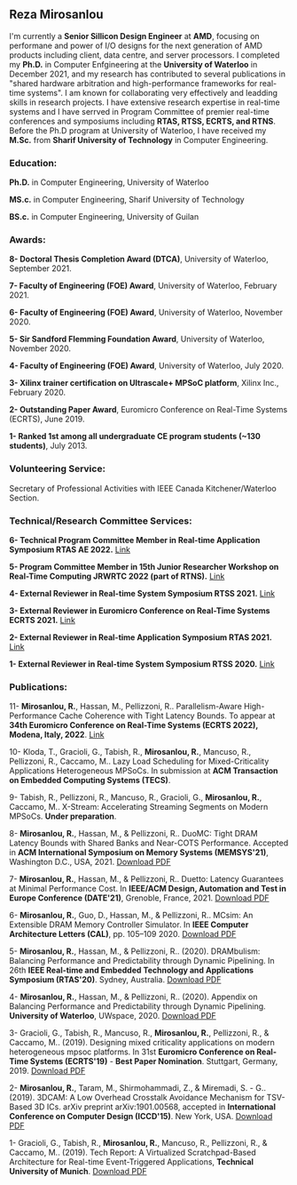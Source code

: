 

## Reza Mirosanlou

I'm currently a **Senior Sillicon Design Engineer** at **AMD**, focusing on performane and power of I/O designs for the next generation of AMD products including client, data centre, and server processors. I completed my **Ph.D.** in Computer Enfgineering at the **University of Waterloo** in December 2021, and my research has contributed to several publications in "shared hardware arbitration and high-performance frameworks for real-time systems". I am known for collaborating very effectively and leadding skills in research projects. I have extensive research expertise in real-time systems and I have serrved in Program Committee of premier real-time conferences and symposiums including **RTAS, RTSS, ECRTS, and RTNS**. Before the Ph.D program at University of Waterloo, I have received my **M.Sc.** from **Sharif University of Technology** in Computer Engineering.

### Education:

**Ph.D.** in Computer Engineering, University of Waterloo

**MS.c.** in Computer Engineering, Sharif University of Technology

**BS.c.** in Computer Engineering, University of Guilan

### Awards:

**8- Doctoral Thesis Completion Award (DTCA)**, University of Waterloo, September 2021.

**7- Faculty of Engineering (FOE) Award**, University of Waterloo, February 2021.

**6- Faculty of Engineering (FOE) Award**, University of Waterloo, November 2020.

**5- Sir Sandford Flemming Foundation Award**, University of Waterloo, November 2020.

**4- Faculty of Engineering (FOE) Award**, University of Waterloo, July 2020. 

**3- Xilinx trainer certification on Ultrascale+ MPSoC platform**, Xilinx Inc., February 2020.

**2- Outstanding Paper Award**, Euromicro Conference on Real-Time Systems (ECRTS), June 2019.

**1- Ranked 1st among all undergraduate CE program students (~130 students)**, July 2013.

### Volunteering Service:

Secretary of Professional Activities with IEEE Canada Kitchener/Waterloo Section.

### Technical/Research Committee Services:

**6- Technical Program Committee Member in Real-time Application Symposium RTAS AE 2022.** [Link](http://2022.rtas.org/artifact-evaluation/)

**5- Program Committee Member in 15th Junior Researcher Workshop on Real-Time Computing JRWRTC 2022 (part of RTNS).** [Link](https://rtns2022.inria.fr/jrwrtc-2022/)

**4- External Reviewer in Real-time System Symposium RTSS 2021.** [Link](https://ieeexplore.ieee.org/stamp/stamp.jsp?tp=&arnumber=962239)

**3- External Reviewer in Euromicro Conference on Real-Time Systems ECRTS 2021.** [Link](ttps://drops.dagstuhl.de/opus/volltexte/2021/13931/pdf/LIPIcs-ECRTS-2021-0.pdf)

**2- External Reviewer in Real-time Application Symposium RTAS 2021.** [Link](https://ieeexplore.ieee.org/stamp/stamp.jsp?tp=&arnumber=9470442)

**1- External Reviewer in Real-time System Symposium RTSS 2020.** [Link](https://ieeexplore.ieee.org/stamp/stamp.jsp?tp=&arnumber=9355525)



### Publications:

11- **Mirosanlou, R.**, Hassan, M., Pellizzoni, R.. Parallelism-Aware High-Performance Cache Coherence with Tight Latency Bounds. To appear at **34th Euromicro Conference on Real-Time Systems (ECRTS 2022), Modena, Italy, 2022**. [Link](https://www.ecrts.org/conference-program/) 

10- Kloda, T., Gracioli, G., Tabish, R., **Mirosanlou, R.**, Mancuso, R., Pellizzoni, R., Caccamo, M.. Lazy Load Scheduling for Mixed-Criticality Applications Heterogeneous MPSoCs. In submission at **ACM Transaction on Embedded Computing Systems (TECS)**.

9- Tabish, R., Pellizzoni, R., Mancuso, R., Gracioli, G., **Mirosanlou, R.**, Caccamo, M.. X-Stream: Accelerating Streaming Segments on Modern MPSoCs. **Under preparation**.

8- **Mirosanlou, R.**, Hassan, M., & Pellizzoni, R.. DuoMC: Tight DRAM Latency Bounds with Shared Banks and Near-COTS Performance. Accepted in **ACM International Symposium on Memory Systems (MEMSYS'21)**, Washington D.C., USA, 2021. [Download PDF]()

7- **Mirosanlou, R.**, Hassan, M., & Pellizzoni, R.. Duetto: Latency Guarantees at Minimal Performance Cost. In **IEEE/ACM Design, Automation and Test in Europe Conference (DATE'21)**, Grenoble, France, 2021. [Download PDF](https://www.google.com/url?sa=t&rct=j&q=&esrc=s&source=web&cd=&ved=2ahUKEwiSuoqWvZTwAhUNOs0KHTUNDJ0QFjABegQIBhAE&url=https%3A%2F%2Fuwspace.uwaterloo.ca%2Fbitstream%2Fhandle%2F10012%2F16893%2F1869.pdf%3Fsequence%3D1%26isAllowed%3Dy&usg=AOvVaw0AkvHPVgnqZxh0Nsse5S6g)

6- **Mirosanlou, R.**, Guo, D., Hassan, M., & Pellizzoni, R.. MCsim: An Extensible DRAM Memory Controller Simulator. In **IEEE Computer Architecture Letters (CAL)**, pp. 105–109 2020. [Download PDF](https://ieeexplore.ieee.org/stamp/stamp.jsp?tp=&arnumber=9137661)

5- **Mirosanlou, R.**, Hassan, M., & Pellizzoni, R.. (2020). DRAMbulism: Balancing Performance and Predictability through Dynamic Pipelining. In 26th **IEEE Real-time and Embedded Technology and Applications Symposium (RTAS'20)**. Sydney, Australia.
 [Download PDF](https://ieeexplore.ieee.org/stamp/stamp.jsp?tp=&arnumber=9113103)

4- **Mirosanlou, R.**, Hassan, M., & Pellizzoni, R.. (2020). Appendix on Balancing Performance and Predictability through Dynamic Pipelining. **University of Waterloo**, UWspace, 2020. [Download PDF](https://uwspace.uwaterloo.ca/bitstream/handle/10012/15678/TechReport-DRAMbulism.pdf?sequence=1&isAllowed=y)

3- Gracioli, G., Tabish, R., Mancuso, R., **Mirosanlou, R.**, Pellizzoni, R., & Caccamo, M.. (2019). Designing mixed criticality applications on modern heterogeneous mpsoc platforms. In 31st **Euromicro Conference on Real-Time Systems (ECRTS'19)** - **Best Paper Nomination**. Stuttgart, Germany, 2019. [Download PDF](https://drops.dagstuhl.de/opus/volltexte/2019/10764/pdf/LIPIcs-ECRTS-2019-27.pdf)

2- **Mirosanlou, R.**, Taram, M., Shirmohammadi, Z., & Miremadi, S. - G.. (2019). 3DCAM: A Low Overhead Crosstalk Avoidance Mechanism for TSV-Based 3D ICs. arXiv preprint arXiv:1901.00568, accepted in **International Conference on Computer Design (ICCD'15)**. New York, USA. [Download PDF](https://arxiv.org/pdf/1901.00568.pdf)

1- Gracioli, G., Tabish, R., **Mirosanlou, R.**, Mancuso, R., Pellizzoni, R., & Caccamo, M.. (2019). Tech Report: A Virtualized Scratchpad-Based Architecture for Real-time Event-Triggered Applications, **Technical University of Munich**. [Download PDF](https://mediatum.ub.tum.de/doc/1475015/file.pdf)






